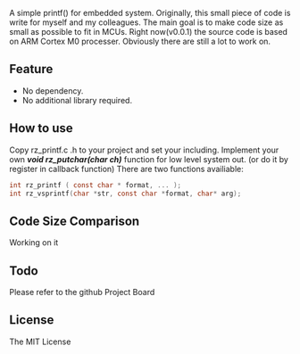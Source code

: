 A simple printf() for embedded system. 
Originally, this small piece of code is write for myself and my colleagues.
The main goal is to make code size as small as possible to fit in MCUs.
Right now(v0.0.1) the source code is based on ARM Cortex M0 processer. 
Obviously there are still a lot to work on.

## Feature
- No dependency.  
- No additional library required.

## How to use
Copy rz_printf.c .h to your project and set your including. 
Implement your own **_void rz_putchar(char ch)_** function for low level system out. (or do it by register in callback function)
There are two functions availiable:  
```C
int rz_printf ( const char * format, ... );
int rz_vsprintf(char *str, const char *format, char* arg);
```

## Code Size Comparison
Working on it

## Todo
Please refer to the github Project Board

## License
The MIT License

